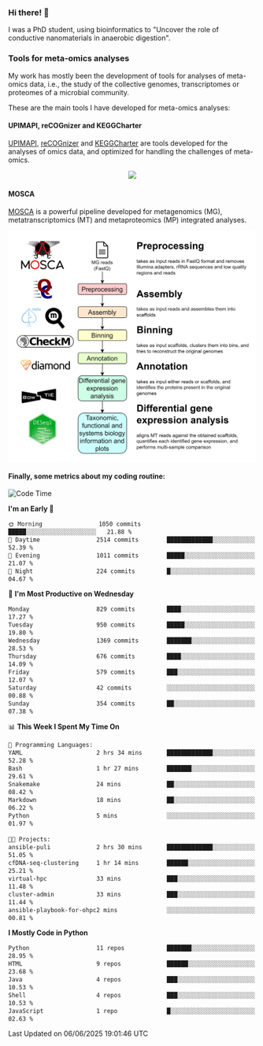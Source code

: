 ### Hi there! 👋

I was a PhD student, using bioinformatics to "Uncover the role of conductive nanomaterials in anaerobic digestion".

### Tools for meta-omics analyses

My work has mostly been the development of tools for analyses of meta-omics data, i.e., the study of the collective genomes, transcriptomes or proteomes of a microbial community.

These are the main tools I have developed for meta-omics analyses:

#### UPIMAPI, reCOGnizer and KEGGCharter

[UPIMAPI](https://github.com/iquasere/UPIMAPI), [reCOGnizer](https://github.com/iquasere/reCOGnizer) and [KEGGCharter](https://github.com/iquasere/KEGGCharter) are tools developed for the analyses of omics data, and optimized for handling the challenges of meta-omics.

<p align="center">
    <img src="assets/annotation_paper.png">
</p>

#### MOSCA

[MOSCA](https://github.com/iquasere/MOSCA) is a powerful pipeline developed for metagenomics (MG), metatranscriptomics (MT) and metaproteomics (MP) integrated analyses.

<p align="center">
    <img src="assets/mosca_workflow.png" align="center" width="700">
</p>


#### Finally, some metrics about my coding routine:

<!--START_SECTION:waka-->
![Code Time](http://img.shields.io/badge/Code%20Time-950%20hrs%2029%20mins-blue)

**I'm an Early 🐤** 

```text
🌞 Morning                1050 commits        █████░░░░░░░░░░░░░░░░░░░░   21.88 % 
🌆 Daytime                2514 commits        █████████████░░░░░░░░░░░░   52.39 % 
🌃 Evening                1011 commits        █████░░░░░░░░░░░░░░░░░░░░   21.07 % 
🌙 Night                  224 commits         █░░░░░░░░░░░░░░░░░░░░░░░░   04.67 % 
```
📅 **I'm Most Productive on Wednesday** 

```text
Monday                   829 commits         ████░░░░░░░░░░░░░░░░░░░░░   17.27 % 
Tuesday                  950 commits         █████░░░░░░░░░░░░░░░░░░░░   19.80 % 
Wednesday                1369 commits        ███████░░░░░░░░░░░░░░░░░░   28.53 % 
Thursday                 676 commits         ████░░░░░░░░░░░░░░░░░░░░░   14.09 % 
Friday                   579 commits         ███░░░░░░░░░░░░░░░░░░░░░░   12.07 % 
Saturday                 42 commits          ░░░░░░░░░░░░░░░░░░░░░░░░░   00.88 % 
Sunday                   354 commits         ██░░░░░░░░░░░░░░░░░░░░░░░   07.38 % 
```


📊 **This Week I Spent My Time On** 

```text
💬 Programming Languages: 
YAML                     2 hrs 34 mins       █████████████░░░░░░░░░░░░   52.28 % 
Bash                     1 hr 27 mins        ███████░░░░░░░░░░░░░░░░░░   29.61 % 
Snakemake                24 mins             ██░░░░░░░░░░░░░░░░░░░░░░░   08.42 % 
Markdown                 18 mins             ██░░░░░░░░░░░░░░░░░░░░░░░   06.22 % 
Python                   5 mins              ░░░░░░░░░░░░░░░░░░░░░░░░░   01.97 % 

🐱‍💻 Projects: 
ansible-puli             2 hrs 30 mins       █████████████░░░░░░░░░░░░   51.05 % 
cfDNA-seq-clustering     1 hr 14 mins        ██████░░░░░░░░░░░░░░░░░░░   25.21 % 
virtual-hpc              33 mins             ███░░░░░░░░░░░░░░░░░░░░░░   11.48 % 
cluster-admin            33 mins             ███░░░░░░░░░░░░░░░░░░░░░░   11.44 % 
ansible-playbook-for-ohpc2 mins              ░░░░░░░░░░░░░░░░░░░░░░░░░   00.81 % 
```

**I Mostly Code in Python** 

```text
Python                   11 repos            ███████░░░░░░░░░░░░░░░░░░   28.95 % 
HTML                     9 repos             ██████░░░░░░░░░░░░░░░░░░░   23.68 % 
Java                     4 repos             ███░░░░░░░░░░░░░░░░░░░░░░   10.53 % 
Shell                    4 repos             ███░░░░░░░░░░░░░░░░░░░░░░   10.53 % 
JavaScript               1 repo              █░░░░░░░░░░░░░░░░░░░░░░░░   02.63 % 
```




 Last Updated on 06/06/2025 19:01:46 UTC
<!--END_SECTION:waka-->

